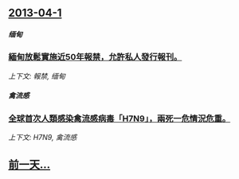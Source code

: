 ## [2013-04-1](/news/2013/04/1/index.md)

##### 缅甸
### [ 緬甸放鬆實施近50年報禁，允許私人發行報刊。](/news/2013/04/1/緬甸放鬆實施近50年報禁-允許私人發行報刊.md)
_上下文: 報禁, 缅甸_

##### 禽流感
### [ 全球首次人類感染禽流感病毒「H7N9」，兩死一危情況危重。](/news/2013/04/1/全球首次人類感染禽流感病毒-H7N9-兩死一危情況危重.md)
_上下文: H7N9, 禽流感_

## [前一天...](/news/2013/03/26/index.md)

